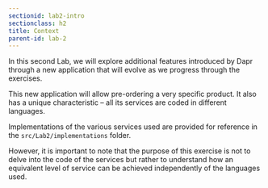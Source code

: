 ```yaml
---
sectionid: lab2-intro
sectionclass: h2
title: Context
parent-id: lab-2
---
```


In this second Lab, we will explore additional features introduced by Dapr through a new application that will evolve as we progress through the exercises.

This new application will allow pre-ordering a very specific product. It also has a unique characteristic – all its services are coded in different languages.

Implementations of the various services used are provided for reference in the `src/Lab2/implementations` folder.

However, it is important to note that the purpose of this exercise is not to delve into the code of the services but rather to understand how an equivalent level of service can be achieved independently of the languages used.
